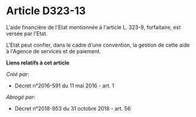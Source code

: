# Article D323-13

L'aide financière de l'Etat mentionnée à l'article L. 323-9, forfaitaire, est versée par l'Etat.

L'Etat peut confier, dans le cadre d'une convention, la gestion de cette aide à l'Agence de services et de paiement.

**Liens relatifs à cet article**

_Créé par_:

  - Décret n°2016-591 du 11 mai 2016 - art. 1

_Abrogé par_:

  - Décret n°2018-953 du 31 octobre 2018 - art. 56
